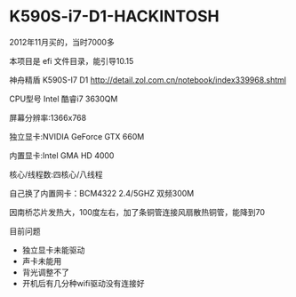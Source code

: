 # K590S-i7-D1-HACKINTOSH

2012年11月买的，当时7000多

本项目是 efi 文件目录，能引导10.15

神舟精盾 K590S-I7 D1 http://detail.zol.com.cn/notebook/index339968.shtml

CPU型号	Intel 酷睿i7 3630QM

屏幕分辨率:1366x768

独立显卡:NVIDIA GeForce GTX 660M

内置显卡:Intel GMA HD 4000

核心/线程数:四核心/八线程

自己换了内置网卡：BCM4322 2.4/5GHZ 双频300M

因南桥芯片发热大，100度左右，加了条铜管连接风扇散热铜管，能降到70

目前问题
- 独立显卡未能驱动
- 声卡未能用
- 背光调整不了
- 开机后有几分种wifi驱动没有连接好
